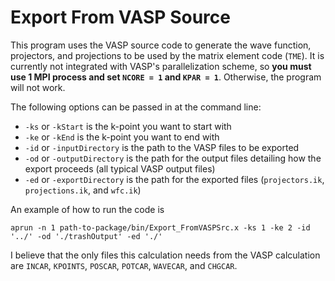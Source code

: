 # Export From VASP Source

This program uses the VASP source code to generate the wave function, projectors, and projections to be used by the matrix element code (`TME`). It is currently not integrated with VASP's parallelization scheme, so **you must use 1 MPI process and set `NCORE = 1` and `KPAR = 1`**. Otherwise, the program will not work. 

The following options can be passed in at the command line:
* `-ks` or `-kStart` is the k-point you want to start with
* `-ke` or `-kEnd` is the k-point you want to end with
* `-id` or `-inputDirectory` is the path to the VASP files to be exported
* `-od` or `-outputDirectory` is the path for the output files detailing how the export proceeds (all typical VASP output files)
* `-ed` or `-exportDirectory` is the path for the exported files (`projectors.ik`, `projections.ik`, and `wfc.ik`)

An example of how to run the code is
```
aprun -n 1 path-to-package/bin/Export_FromVASPSrc.x -ks 1 -ke 2 -id '../' -od './trashOutput' -ed './'
```

I believe that the only files this calculation needs from the VASP calculation are `INCAR`, `KPOINTS`, `POSCAR`, `POTCAR`, `WAVECAR`, and `CHGCAR`.
